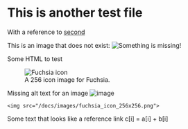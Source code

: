 # This is another test file

With a reference to [second][second-file]

This is an image that does not exist: ![Something is missing!](/docs/missing-image.png "Title of a missing image")

Some HTML to test

<figure>
    <img src="/docs/images/fuchsia_icon_256x256.png"
         alt="Fuchsia icon">
    <figcaption>A 256 icon image for Fuchsia.</figcaption>
</figure>

Missing alt text for an image ![image](/docs/images/fuchsia_icon_256x256.png)

    <img src="/docs/images/fuchsia_icon_256x256.png">

Some text that looks like a reference link c[i] = a[i] + b[i]

[second-file]: /docs/second.md